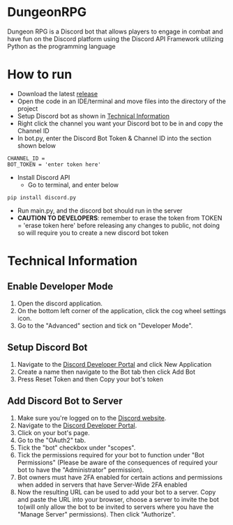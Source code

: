 # DungeonRPG
Dungeon RPG is a Discord bot that allows players to engage in combat and have fun on the Discord platform using the Discord API Framework utilizing Python as the programming language 

# How to run
 - Download the latest [release](https://github.com/cis3296s23/DungeonHuntingRPG/releases)
 - Open the code in an IDE/terminal and move files into the directory of the project
 - Setup Discord bot as shown in [Technical Information](#technical-information)
 - Right click the channel you want your Discord bot to be in and copy the Channel ID
 - In bot.py, enter the Discord Bot Token & Channel ID into the section shown below
```
CHANNEL_ID = 
BOT_TOKEN = 'enter token here'
```
- Install Discord API
  - Go to terminal, and enter below
```
pip install discord.py 
```
-  Run main.py, and the discord bot should run in the server
-  **CAUTION TO DEVELOPERS**: remember to erase the token from TOKEN = 'erase token here' before releasing any changes to public, not doing so will require you to create a new discord bot token

# Technical Information 

## Enable Developer Mode

1. Open the discord application.
2. On the bottom left corner of the application, click the cog wheel settings icon.
3. Go to the "Advanced" section and tick on "Developer Mode".

## Setup Discord Bot

1. Navigate to the [Discord Developer Portal](https://discord.com/developers/applications) and click New Application
2. Create a name then navigate to the Bot tab then click Add Bot
3. Press Reset Token and then Copy your bot's token

## Add Discord Bot to Server

1. Make sure you're logged on to the [Discord website](https://discord.com/).
2. Navigate to the [Discord Developer Portal](https://discord.com/developers/applications).
3. Click on your bot's page.
4. Go to the "OAuth2" tab.
5. Tick the "bot" checkbox under "scopes".
6. Tick the permissions required for your bot to function under "Bot Permissions" (Please be aware of the consequences of required your bot to have the "Administrator" permission).
7. Bot owners must have 2FA enabled for certain actions and permissions when added in servers that have Server-Wide 2FA enabled
8. Now the resulting URL can be used to add your bot to a server. Copy and paste the URL into your browser, choose a server to invite the bot to(will only allow the bot to be invited to servers where you have the "Manage Server" permissions). Then click "Authorize".


